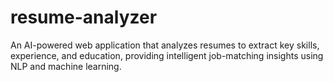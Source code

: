 # resume-analyzer
An AI-powered web application that analyzes resumes to extract key skills, experience, and education, providing intelligent job-matching insights using NLP and machine learning.
